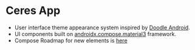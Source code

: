 Ceres App
==================

- User interface theme appearance system inspired
  by [Doodle Android](https://github.com/patzly/doodle-android).
- UI components built on [androidx.compose.material3](https://github.com/androidx/androidx)
  framework.
- Compose Roadmap for new elements is [here](https://developer.android.com/jetpack/androidx/compose-roadmap)
